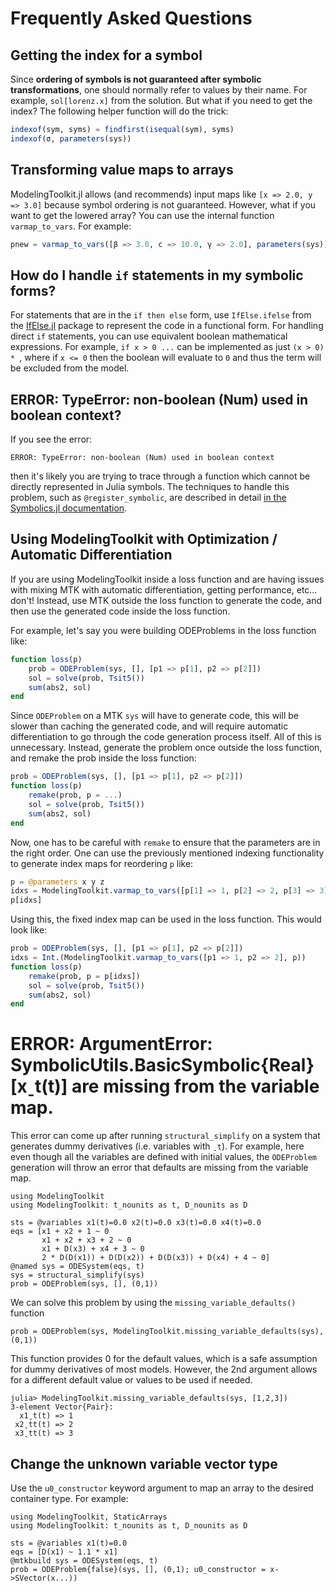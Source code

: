 # Frequently Asked Questions

## Getting the index for a symbol

Since **ordering of symbols is not guaranteed after symbolic transformations**,
one should normally refer to values by their name. For example, `sol[lorenz.x]`
from the solution. But what if you need to get the index? The following helper
function will do the trick:

```julia
indexof(sym, syms) = findfirst(isequal(sym), syms)
indexof(σ, parameters(sys))
```

## Transforming value maps to arrays

ModelingToolkit.jl allows (and recommends) input maps like `[x => 2.0, y => 3.0]`
because symbol ordering is not guaranteed. However, what if you want to get the
lowered array? You can use the internal function `varmap_to_vars`. For example:

```julia
pnew = varmap_to_vars([β => 3.0, c => 10.0, γ => 2.0], parameters(sys))
```

## How do I handle `if` statements in my symbolic forms?

For statements that are in the `if then else` form, use `IfElse.ifelse` from the
[IfElse.jl](https://github.com/SciML/IfElse.jl) package to represent the code in a
functional form. For handling direct `if` statements, you can use equivalent boolean
mathematical expressions. For example, `if x > 0 ...` can be implemented as just
`(x > 0) * `, where if `x <= 0` then the boolean will evaluate to `0` and thus the
term will be excluded from the model.

## ERROR: TypeError: non-boolean (Num) used in boolean context?

If you see the error:

```
ERROR: TypeError: non-boolean (Num) used in boolean context
```

then it's likely you are trying to trace through a function which cannot be
directly represented in Julia symbols. The techniques to handle this problem,
such as `@register_symbolic`, are described in detail
[in the Symbolics.jl documentation](https://symbolics.juliasymbolics.org/dev/manual/faq/#Transforming-my-function-to-a-symbolic-equation-has-failed.-What-do-I-do?-1).

## Using ModelingToolkit with Optimization / Automatic Differentiation

If you are using ModelingToolkit inside a loss function and are having issues with
mixing MTK with automatic differentiation, getting performance, etc… don't! Instead, use
MTK outside the loss function to generate the code, and then use the generated code
inside the loss function.

For example, let's say you were building ODEProblems in the loss function like:

```julia
function loss(p)
    prob = ODEProblem(sys, [], [p1 => p[1], p2 => p[2]])
    sol = solve(prob, Tsit5())
    sum(abs2, sol)
end
```

Since `ODEProblem` on a MTK `sys` will have to generate code, this will be slower than
caching the generated code, and will require automatic differentiation to go through the
code generation process itself. All of this is unnecessary. Instead, generate the problem
once outside the loss function, and remake the prob inside the loss function:

```julia
prob = ODEProblem(sys, [], [p1 => p[1], p2 => p[2]])
function loss(p)
    remake(prob, p = ...)
    sol = solve(prob, Tsit5())
    sum(abs2, sol)
end
```

Now, one has to be careful with `remake` to ensure that the parameters are in the right
order. One can use the previously mentioned indexing functionality to generate index
maps for reordering `p` like:

```julia
p = @parameters x y z
idxs = ModelingToolkit.varmap_to_vars([p[1] => 1, p[2] => 2, p[3] => 3], p)
p[idxs]
```

Using this, the fixed index map can be used in the loss function. This would look like:

```julia
prob = ODEProblem(sys, [], [p1 => p[1], p2 => p[2]])
idxs = Int.(ModelingToolkit.varmap_to_vars([p1 => 1, p2 => 2], p))
function loss(p)
    remake(prob, p = p[idxs])
    sol = solve(prob, Tsit5())
    sum(abs2, sol)
end
```

# ERROR: ArgumentError: SymbolicUtils.BasicSymbolic{Real}[xˍt(t)] are missing from the variable map.

This error can come up after running `structural_simplify` on a system that generates dummy derivatives (i.e. variables with `ˍt`).  For example, here even though all the variables are defined with initial values, the `ODEProblem` generation will throw an error that defaults are missing from the variable map.

```
using ModelingToolkit
using ModelingToolkit: t_nounits as t, D_nounits as D

sts = @variables x1(t)=0.0 x2(t)=0.0 x3(t)=0.0 x4(t)=0.0
eqs = [x1 + x2 + 1 ~ 0
       x1 + x2 + x3 + 2 ~ 0
       x1 + D(x3) + x4 + 3 ~ 0
       2 * D(D(x1)) + D(D(x2)) + D(D(x3)) + D(x4) + 4 ~ 0]
@named sys = ODESystem(eqs, t)
sys = structural_simplify(sys)
prob = ODEProblem(sys, [], (0,1))
```

We can solve this problem by using the `missing_variable_defaults()` function

```
prob = ODEProblem(sys, ModelingToolkit.missing_variable_defaults(sys), (0,1))
```

This function provides 0 for the default values, which is a safe assumption for dummy derivatives of most models.  However, the 2nd argument allows for a different default value or values to be used if needed.

```
julia> ModelingToolkit.missing_variable_defaults(sys, [1,2,3])
3-element Vector{Pair}:
  x1ˍt(t) => 1
 x2ˍtt(t) => 2
 x3ˍtt(t) => 3
```

## Change the unknown variable vector type

Use the `u0_constructor` keyword argument to map an array to the desired
container type. For example:

```
using ModelingToolkit, StaticArrays
using ModelingToolkit: t_nounits as t, D_nounits as D

sts = @variables x1(t)=0.0
eqs = [D(x1) ~ 1.1 * x1]
@mtkbuild sys = ODESystem(eqs, t)
prob = ODEProblem{false}(sys, [], (0,1); u0_constructor = x->SVector(x...))
```
